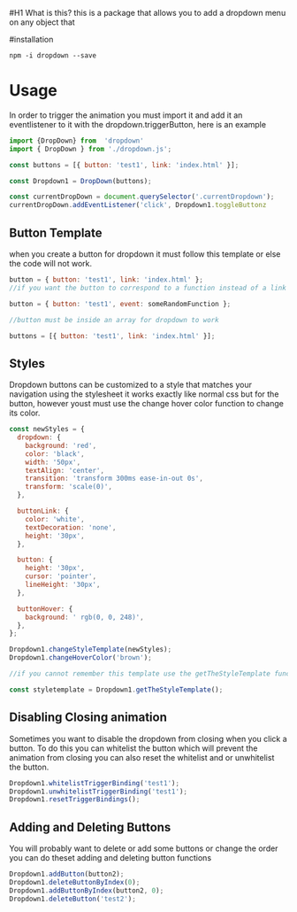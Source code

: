 #H1 What is this?
this is a package that allows you to add a dropdown menu on any object that

#installation

`npm -i dropdown --save`

# Usage

In order to trigger the animation you must import it and add it an
eventlistener to it with the dropdown.triggerButton, here is an example

```js
import {DropDown} from  'dropdown'
import { DropDown } from './dropdown.js';

const buttons = [{ button: 'test1', link: 'index.html' }];

const Dropdown1 = DropDown(buttons);

const currentDropDown = document.querySelector('.currentDropdown');
currentDropDown.addEventListener('click', Dropdown1.toggleButtonz

```

## Button Template

when you create a button for dropdown it must follow this template or else the code will not work.

```js
button = { button: 'test1', link: 'index.html' };
//if you want the button to correspond to a function instead of a link than replace link with event.

button = { button: 'test1', event: someRandomFunction };

//button must be inside an array for dropdown to work

buttons = [{ button: 'test1', link: 'index.html' }];
```

## Styles

Dropdown buttons can be customized to a style that matches your navigation using the stylesheet it works exactly like normal css but for the button, however youst must use the change hover color function to change its color.

```js
const newStyles = {
  dropdown: {
    background: 'red',
    color: 'black',
    width: '50px',
    textAlign: 'center',
    transition: 'transform 300ms ease-in-out 0s',
    transform: 'scale(0)',
  },

  buttonLink: {
    color: 'white',
    textDecoration: 'none',
    height: '30px',
  },

  button: {
    height: '30px',
    cursor: 'pointer',
    lineHeight: '30px',
  },

  buttonHover: {
    background: ' rgb(0, 0, 248)',
  },
};

Dropdown1.changeStyleTemplate(newStyles);
Dropdown1.changeHoverColor('brown');

//if you cannot remember this template use the getTheStyleTemplate function to get the default style template which than you can modify and use.

const styletemplate = Dropdown1.getTheStyleTemplate();
```

## Disabling Closing animation

Sometimes you want to disable the dropdown from closing when you click a button. To do this you can whitelist the button which will prevent the animation from closing you can also reset the whitelist and or unwhitelist the button.

```js
Dropdown1.whitelistTriggerBinding('test1');
Dropdown1.unwhitelistTriggerBinding('test1');
Dropdown1.resetTriggerBindings();
```

## Adding and Deleting Buttons

You will probably want to delete or add some buttons or change the order you can do theset adding and deleting button functions

```js
Dropdown1.addButton(button2);
Dropdown1.deleteButtonByIndex(0);
Dropdown1.addButtonByIndex(button2, 0);
Dropdown1.deleteButton('test2');
```
